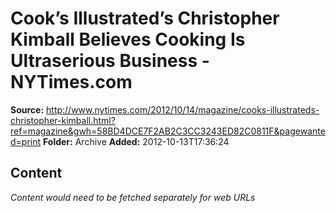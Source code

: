 # Cook’s Illustrated’s Christopher Kimball Believes Cooking Is Ultraserious Business - NYTimes.com

**Source:** http://www.nytimes.com/2012/10/14/magazine/cooks-illustrateds-christopher-kimball.html?ref=magazine&gwh=58BD4DCE7F2AB2C3CC3243ED82C0811F&pagewanted=print
**Folder:** Archive
**Added:** 2012-10-13T17:36:24




## Content
*Content would need to be fetched separately for web URLs*
